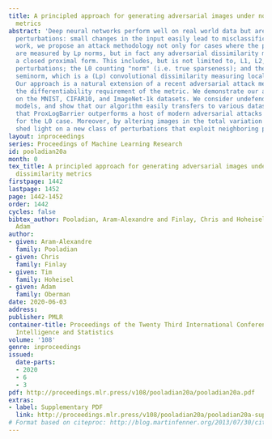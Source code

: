 ```yaml
---
title: A principled approach for generating adversarial images under non-smooth dissimilarity
  metrics
abstract: 'Deep neural networks perform well on real world data but are prone to adversarial
  perturbations: small changes in the input easily lead to misclassification. In this
  work, we propose an attack methodology not only for cases where the perturbations
  are measured by Lp norms, but in fact any adversarial dissimilarity metric with
  a closed proximal form. This includes, but is not limited to, L1, L2, and L-infinity
  perturbations; the L0 counting "norm" (i.e. true sparseness); and the total variation
  seminorm, which is a (Lp) convolutional dissimilarity measuring local pixel changes.
  Our approach is a natural extension of a recent adversarial attack method, and eliminates
  the differentiability requirement of the metric. We demonstrate our algorithm, ProxLogBarrier,
  on the MNIST, CIFAR10, and ImageNet-1k datasets. We consider undefended and defended
  models, and show that our algorithm easily transfers to various datasets. We observe
  that ProxLogBarrier outperforms a host of modern adversarial attacks specialized
  for the L0 case. Moreover, by altering images in the total variation seminorm,  we
  shed light on a new class of perturbations that exploit neighboring pixel information.'
layout: inproceedings
series: Proceedings of Machine Learning Research
id: pooladian20a
month: 0
tex_title: A principled approach for generating adversarial images under non-smooth
  dissimilarity metrics
firstpage: 1442
lastpage: 1452
page: 1442-1452
order: 1442
cycles: false
bibtex_author: Pooladian, Aram-Alexandre and Finlay, Chris and Hoheisel, Tim and Oberman,
  Adam
author:
- given: Aram-Alexandre
  family: Pooladian
- given: Chris
  family: Finlay
- given: Tim
  family: Hoheisel
- given: Adam
  family: Oberman
date: 2020-06-03
address: 
publisher: PMLR
container-title: Proceedings of the Twenty Third International Conference on Artificial
  Intelligence and Statistics
volume: '108'
genre: inproceedings
issued:
  date-parts:
  - 2020
  - 6
  - 3
pdf: http://proceedings.mlr.press/v108/pooladian20a/pooladian20a.pdf
extras:
- label: Supplementary PDF
  link: http://proceedings.mlr.press/v108/pooladian20a/pooladian20a-supp.pdf
# Format based on citeproc: http://blog.martinfenner.org/2013/07/30/citeproc-yaml-for-bibliographies/
---
```

